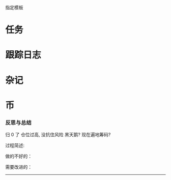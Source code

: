 
指定模板

# 任务


# 跟踪日志


# 杂记

# 币

### 反思与总结

归 0 了
仓位过高, 没抗住风险
黑天鹅? 现在遍地筹码? 

过程简述: 

做的不好的：

需要改进的：

---

